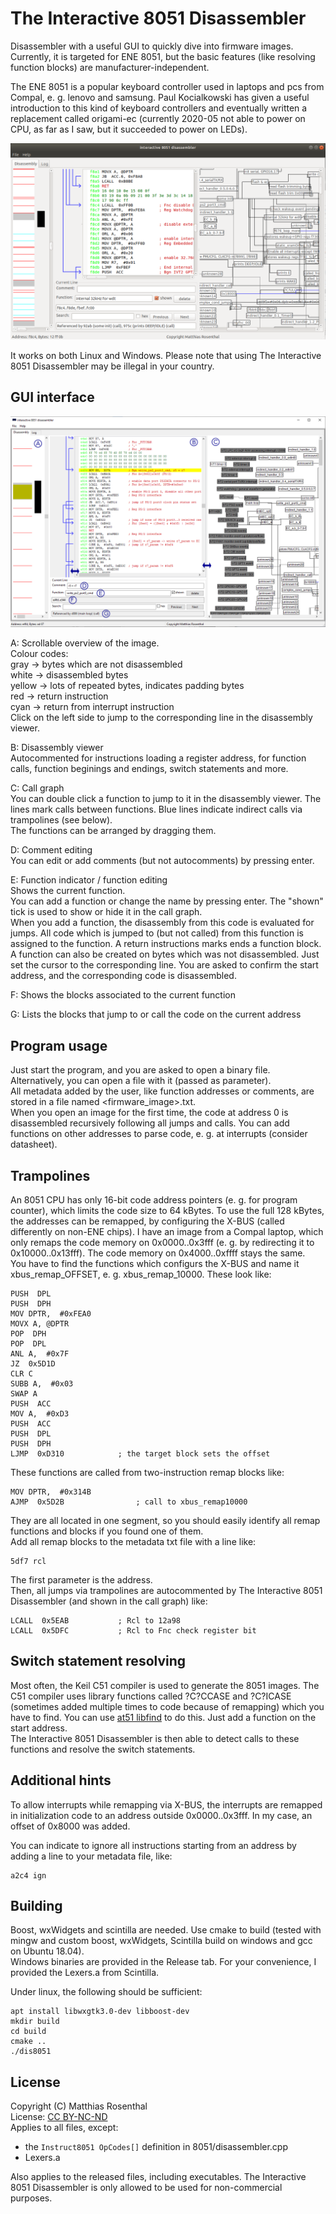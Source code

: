 # The Interactive 8051 Disassembler

Disassembler with a useful GUI to quickly dive into firmware images. Currently, it is targeted for ENE 8051, but the basic features (like resolving function blocks) are manufacturer-independent.

The ENE 8051 is a popular keyboard controller used in laptops and pcs from Compal, e. g. lenovo and samsung. Paul Kocialkowski has given a useful introduction to this kind of keyboard controllers and eventually written a replacement called origami-ec (currently 2020-05 not able to power on CPU, as far as I saw, but it succeeded to power on LEDs).

![screenshot linux](./screenshot_linux.png)

It works on both Linux and Windows. Please note that using The Interactive 8051 Disassembler may be illegal in your country.

## GUI interface

![screenshot windows, with annotations](./screenshot_windows_annotated.png)

A: Scrollable overview of the image.   
Colour codes:  
gray -> bytes which are not disassembled  
white -> disassembled bytes  
yellow -> lots of repeated bytes, indicates padding bytes  
red -> return instruction  
cyan -> return from interrupt instruction  
Click on the left side to jump to the corresponding line in the disassembly viewer. 

B: Disassembly viewer  
Autocommented for instructions loading a register address, for function calls, function beginings and endings, switch statements and more.

C: Call graph  
You can double click a function to jump to it in the disassembly viewer. The lines mark calls between functions. Blue lines indicate indirect calls via trampolines (see below).  
The functions can be arranged by dragging them.

D: Comment editing  
You can edit or add comments (but not autocomments) by pressing enter.

E: Function indicator / function editing  
Shows the current function.  
You can add a function or change the name by pressing enter. The "shown" tick is used to show or hide it in the call graph.  
When you add a function, the disassembly from this code is evaluated for jumps. All code which is jumped to (but not called) from this function is assigned to the function. A return instructions marks ends a function block.  
A function can also be created on bytes which was not disassembled. Just set the cursor to the corresponding line. You are asked to confirm the start address, and the corresponding code is disassembled.

F: Shows the blocks associated to the current function

G: Lists the blocks that jump to or call the code on the current address

## Program usage

Just start the program, and you are asked to open a binary file. Alternatively, you can open a file with it (passed as parameter).  
All metadata added by the user, like function addresses or comments, are stored in a file named <firmware_image>.txt.  
When you open an image for the first time, the code at address 0 is disassembled recursively following all jumps and calls. You can add functions on other addresses to parse code, e. g. at interrupts (consider datasheet).  

## Trampolines

An 8051 CPU has only 16-bit code address pointers (e. g. for program counter), which limits the code size to 64 kBytes. To use the full 128 kBytes, the addresses can be remapped, by configuring the X-BUS (called differently on non-ENE chips). I have an image from a Compal laptop, which only remaps the code memory on 0x0000..0x3fff (e. g. by redirecting it to 0x10000..0x13fff). The code memory on 0x4000..0xffff stays the same.  
You have to find the functions which configurs the X-BUS and name it xbus_remap_OFFSET, e. g. xbus_remap_10000. These look like:

    PUSH  DPL
    PUSH  DPH
    MOV DPTR,  #0xFEA0
    MOVX A, @DPTR
    POP  DPH
    POP  DPL
    ANL A,  #0x7F
    JZ  0x5D1D
    CLR C
    SUBB A,  #0x03
    SWAP A
    PUSH  ACC
    MOV A,  #0xD3
    PUSH  ACC
    PUSH  DPL
    PUSH  DPH
    LJMP  0xD310            ; the target block sets the offset

These functions are called from two-instruction remap blocks like:

    MOV DPTR,  #0x314B
    AJMP  0x5D2B                ; call to xbus_remap10000

They are all located in one segment, so you should easily identify all remap functions and blocks if you found one of them.  
Add all remap blocks to the metadata txt file with a line like:

    5df7 rcl

The first parameter is the address.  
Then, all jumps via trampolines are autocommented by The Interactive 8051 Disassembler (and shown in the call graph) like:

    LCALL  0x5EAB           ; Rcl to 12a98
    LCALL  0x5DFC           ; Rcl to Fnc check register bit

## Switch statement resolving

Most often, the Keil C51 compiler is used to generate the 8051 images. The C51 compiler uses library functions called ?C?CCASE and ?C?ICASE (sometimes added multiple times to code because of remapping) which you have to find. You can use [at51 libfind](https://github.com/8051Enthusiast/at51) to do this. Just add a function on the start address.  
The Interactive 8051 Disassembler is then able to detect calls to these functions and resolve the switch statements.

## Additional hints

To allow interrupts while remapping via X-BUS, the interrupts are remapped in initialization code to an address outside 0x0000..0x3fff. In my case, an offset of 0x8000 was added.

You can indicate to ignore all instructions starting from an address by adding a line to your metadata file, like:

    a2c4 ign

## Building

Boost, wxWidgets and scintilla are needed. Use cmake to build (tested with mingw and custom boost, wxWidgets, Scintilla build on windows and gcc on Ubuntu 18.04).  
Windows binaries are provided in the Release tab.
For your convenience, I provided the Lexers.a from Scintilla.

Under linux, the following should be sufficient:

    apt install libwxgtk3.0-dev libboost-dev
    mkdir build
    cd build
    cmake ..
    ./dis8051

## License

Copyright (C) Matthias Rosenthal  
License: [CC BY-NC-ND](./LICENSE)  
Applies to all files, except:
 - the `Instruct8051 OpCodes[]` definition in 8051/disassembler.cpp
 - Lexers.a  

Also applies to the released files, including executables. The Interactive 8051 Disassembler is only allowed to be used for non-commercial purposes.